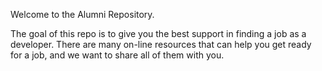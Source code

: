 Welcome to the Alumni Repository.

The goal of this repo is to give you the best support in finding a job as a developer.
There are many on-line resources that can help you get ready for a job, and we want to share all of them with you. 





